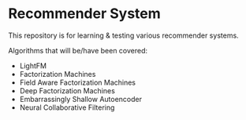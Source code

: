 # Recommender System
This repository is for learning & testing various recommender systems.

Algorithms that will be/have been covered:
- LightFM
- Factorization Machines
- Field Aware Factorization Machines
- Deep Factorization Machines
- Embarrassingly Shallow Autoencoder
- Neural Collaborative Filtering
